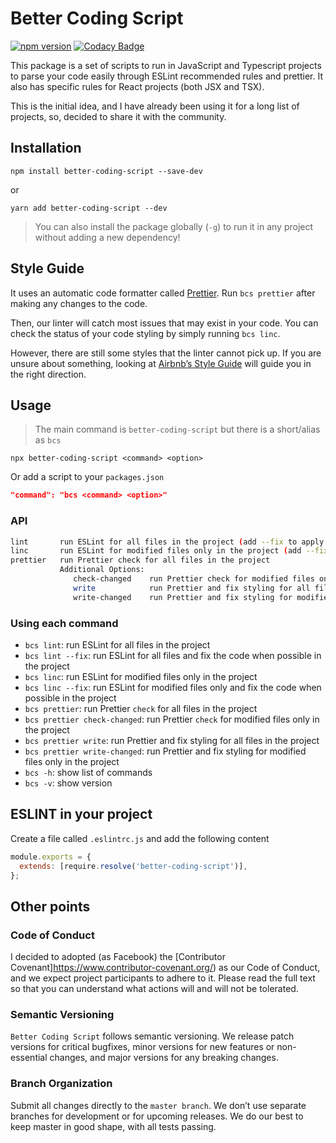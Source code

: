# Better Coding Script

[![npm version](https://badge.fury.io/js/better-coding-script.svg)](https://badge.fury.io/js/better-coding-script) [![Codacy Badge](https://app.codacy.com/project/badge/Grade/ecb6da0297ea4bf48d71b6096f834691)](https://www.codacy.com/manual/paulo85br/better-coding-script?utm_source=github.com&utm_medium=referral&utm_content=prma85/better-coding-script&utm_campaign=Badge_Grade)

This package is a set of scripts to run in JavaScript and Typescript projects to parse your code easily through ESLint recommended rules and prettier. It also has specific rules for React projects (both JSX and TSX).

This is the initial idea, and I have already been using it for a long list of projects, so, decided to share it with the community.

## Installation

```shell
npm install better-coding-script --save-dev
```

or

```shell
yarn add better-coding-script --dev
```

> You can also install the package globally (`-g`) to run it in any project without adding a new dependency!

## Style Guide

It uses an automatic code formatter called [Prettier](https://prettier.io/). Run `bcs prettier` after making any changes to the code.

Then, our linter will catch most issues that may exist in your code. You can check the status of your code styling by simply running `bcs linc`.

However, there are still some styles that the linter cannot pick up. If you are unsure about something, looking at [Airbnb’s Style Guide](https://github.com/airbnb/javascript) will guide you in the right direction.

## Usage

> The main command is `better-coding-script` but there is a short/alias as `bcs`

```shell
npx better-coding-script <command> <option>
```

Or add a script to your `packages.json`

```json
"command": "bcs <command> <option>"
```

### API

```bash
lint       run ESLint for all files in the project (add --fix to apply the fixes)
linc       run ESLint for modified files only in the project (add --fix to apply the fixes)
prettier   run Prettier check for all files in the project
           Additional Options:
              check-changed    run Prettier check for modified files only in the project
              write            run Prettier and fix styling for all files in the project
              write-changed    run Prettier and fix styling for modified files only in the project

```

### Using each command

- `bcs lint`: run ESLint for all files in the project
- `bcs lint --fix`: run ESLint for all files and fix the code when possible in the project
- `bcs linc`: run ESLint for modified files only in the project
- `bcs linc --fix`: run ESLint for modified files only and fix the code when possible in the project
- `bcs prettier`: run Prettier `check` for all files in the project
- `bcs prettier check-changed`: run Prettier `check` for modified files only in the project
- `bcs prettier write`: run Prettier and fix styling for all files in the project
- `bcs prettier write-changed`: run Prettier and fix styling for modified files only in the project
- `bcs -h`: show list of commands
- `bcs -v`: show version

## ESLINT in your project

Create a file called `.eslintrc.js` and add the following content

```js
module.exports = {
  extends: [require.resolve('better-coding-script')],
};
```

## Other points

### Code of Conduct

I decided to adopted (as Facebook) the [Contributor Covenant]https://www.contributor-covenant.org/) as our Code of Conduct, and we expect project participants to adhere to it. Please read the full text so that you can understand what actions will and will not be tolerated.

### Semantic Versioning

`Better Coding Script` follows semantic versioning. We release patch versions for critical bugfixes, minor versions for new features or non-essential changes, and major versions for any breaking changes.

### Branch Organization

Submit all changes directly to the `master branch`. We don’t use separate branches for development or for upcoming releases. We do our best to keep master in good shape, with all tests passing.
